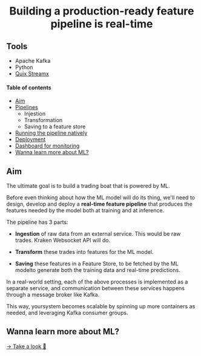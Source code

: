 <div align="center">
    <h1>Building a production-ready feature pipeline is real-time</h1>

    
</div>

## Tools

- Apache Kafka
- Python
- [Quix Streamx](https://github.com/quixio/quix-streams)


#### Table of contents
* [Aim](#Aim)
* [Pipelines](#Pipelines)
    - Injestion
    - Transformation
    - Saving to a feature store
* [Running the pipeline natively](#running-the-pipeline-natively)
* [Deployment](#deployment)
* [Dashboard for monitoring](#Dashboard-for-monitoring)
* [Wanna learn more about ML?](#Wanna-learn-more-about-ML?)


## Aim

The ultimate goal is to build a trading boat that is powered by ML.

Before even thinking about how the ML model will do its thing, we'll need to design, develop and deploy a **real-time feature pipeline** that produces the features needed by the model both at training and at inference.


The pipeline has 3 parts:

- **Ingestion** of raw data from an external service. This would be raw trades. Kraken Websocket API will do.

- **Transform** these trades into features for the ML model.

- **Saving** these features in a Feature Store, to be fetched by the ML modelto generate both the training data and real-time predictions.

In a real-world setting, each of the above processes is implemented as a separate service, and communication between these services happens through a message broker like Kafka.


This way, yoursystem becomes scalable by spinning up more containers as needed, and leveraging Kafka consumer groups.




## Wanna learn more about ML?

[→ Take a look 🤗](https://www.cicada.blog)
